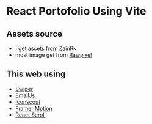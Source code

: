 # React Portofolio Using Vite

## Assets source

- I get assets from [ZainRk](https://github.com/ZainRk/portfolio-starter)
- most image get from [Rawpixel](https://rawpixel.com)

## This web using

- [Swiper](https://swiperjs.com/)
- [EmailJs](https://www.emailjs.com/)
- [Iconscout](https://iconscout.com/unicons)
- [Framer Motion](https://www.framer.com/motion/)
- [React Scroll](https://github.com/fisshy/react-scroll)

